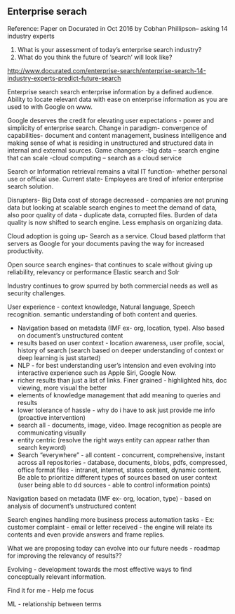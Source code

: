 ## Enterprise serach
Reference: Paper on Docurated in Oct 2016 by Cobhan Phillipson– asking  14 industry experts 
1. What is your assessment of today’s enterprise search industry?
2. What do you think the future of ‘search’ will look like?

http://www.docurated.com/enterprise-search/enterprise-search-14-industry-experts-predict-future-search

Enterprise search search enterprise information by a defined audience.
Ability to locate relevant data with ease on enterprise information as you are used to with Google on www.

Google deserves the credit for elevating user expectations - power and simplicity of enterprise search.
Change in paradigm- convergence of capabilities- document and content management, business
 intelligence and making sense of what is residing in unstructured and structured data in internal 
and external sources.
Game changers- 
-big data – search engine that can scale 
-cloud computing – search as a cloud service


Search or Information retrieval remains a vital IT function- whether personal use or official use.
Current state- Employees are tired of inferior enterprise search solution.


Disrupters-
Big Data
cost of storage decreased - companies are not pruning data but looking at scalable search engines to meet the demand of data, also poor quality of data - duplicate data, corrupted files. Burden of data quality is now shifted to search engine. Less emphasis on organizing data.

Cloud adoption is going up- Search as a service. Cloud based platform that servers as Google for your documents paving the way for increased productivity.

Open source search engines- that continues to scale without  giving up reliability, relevancy or performance
Elastic search and Solr

Industry continues to grow spurred by both commercial needs as well as security challenges. 


User experience - context knowledge, Natural language, Speech recognition.
semantic understanding of both content and queries.

- Navigation based on metadata (IMF ex- org, location, type). Also based on document’s unstructured content
- results based on user context - location awareness, user profile, social, history of search (search based on deeper understanding of context or deep learning is just started)
- NLP - for best understanding user’s intension and even evolving into interactive experience such as Apple Siri, Google Now. 
- richer results than just a list of links. Finer grained - highlighted hits, doc viewing, more visual the better
- elements of knowledge management that add meaning to queries and results 
- lower tolerance of hassle - why do i have to ask just provide me info (proactive intervention)
- search all - documents, image, video. Image recognition as people are communicating visually
- entity centric (resolve the right ways entity can appear rather than search keyword)
- Search “everywhere” - all content - concurrent, comprehensive, instant across all repositories - database, documents, blobs, pdfs, compressed, office format files - intranet, internet, states content, dynamic content. Be able to prioritize different types of sources based on user context (user being able to dd sources - able to control information points)

Navigation based on metadata (IMF ex- org, location, type) - based on analysis of document’s unstructured content


Search engines handling more business process automation tasks - Ex: customer complaint - email or letter received - the engine will relate its contents and even provide answers and frame replies.


What we are proposing today can evolve into our future needs - roadmap for improving the relevancy of results??


Evolving - development towards the most effective ways to find conceptually relevant information.

Find it for me -
Help me focus

ML - relationship between terms
